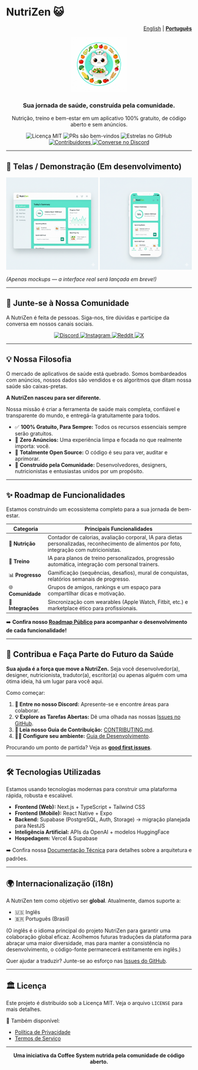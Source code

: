 # NutriZen 😺
<p align="right"><a href="README.md">English</a> | <a href="README.pt-BR.md"><strong>Português</strong></a></p>

<p align="center">
  <img src="https://raw.githubusercontent.com/Coffee-System/nutrizen/main/docs/images/logo_nutrizen.jpg" alt="Logo da NutriZen" width="150"/>
</p>

<h3 align="center">Sua jornada de saúde, construída pela comunidade.</h3>

<p align="center">
  Nutrição, treino e bem-estar em um aplicativo 100% gratuito, de código aberto e sem anúncios.
</p>

<p align="center">
    <img src="https://img.shields.io/badge/license-MIT-blue.svg" alt="Licença MIT">
    <img src="https://img.shields.io/badge/PRs-welcome-brightgreen.svg" alt="PRs são bem-vindos">
    <img src="https://img.shields.io/github/stars/Coffee-System/nutrizen?style=social" alt="Estrelas no GitHub">
    <a href="https://github.com/Coffee-System/nutrizen/graphs/contributors">
        <img src="https://img.shields.io/github/contributors/Coffee-System/nutrizen.svg" alt="Contribuidores">
    </a>
    <a href="https://discord.gg/VpmkEKMa7D">
        <img src="https://img.shields.io/discord/1418265631987466254?color=7289DA&label=Discord&logo=discord&logoColor=white" alt="Converse no Discord">
    </a>
</p>

---

## 📸 Telas / Demonstração (Em desenvolvimento)

<p align="center">
  <img src="docs/images/demo1.png" width="250" alt="Tela de demonstração do NutriZen"/>
  <img src="docs/images/demo2.png" width="250" alt="Tela de demonstração do NutriZen"/>
</p>

*(Apenas mockups — a interface real será lançada em breve!)*

---

## 💬 Junte-se à Nossa Comunidade

A NutriZen é feita de pessoas. Siga-nos, tire dúvidas e participe da conversa em nossos canais sociais.

<p align="center">
  <a href="https://discord.gg/VpmkEKMa7D">
    <img src="https://img.shields.io/badge/Discord-7289DA?style=for-the-badge&logo=discord&logoColor=white" alt="Discord">
  </a>
  <a href="https://www.instagram.com/nutrizenappofficial/">
    <img src="https://img.shields.io/badge/Instagram-E4405F?style=for-the-badge&logo=instagram&logoColor=white" alt="Instagram">
  </a>
  <a href="https://www.reddit.com/r/NutrizenApp">
    <img src="https://img.shields.io/badge/Reddit-FF4500?style=for-the-badge&logo=reddit&logoColor=white" alt="Reddit">
  </a>
  <a href="https://x.com/nutrizenapp">
    <img src="https://img.shields.io/badge/X-000000?style=for-the-badge&logo=X&logoColor=white" alt="X">
  </a>
</p>

---

## 💡 Nossa Filosofia

O mercado de aplicativos de saúde está quebrado. Somos bombardeados com anúncios, nossos dados são vendidos e os algoritmos que ditam nossa saúde são caixas-pretas.

**A NutriZen nasceu para ser diferente.**

Nossa missão é criar a ferramenta de saúde mais completa, confiável e transparente do mundo, e entregá-la gratuitamente para todos.

* ✅ **100% Gratuito, Para Sempre:** Todos os recursos essenciais sempre serão gratuitos.
* 📢 **Zero Anúncios:** Uma experiência limpa e focada no que realmente importa: você.
* 📖 **Totalmente Open Source:** O código é seu para ver, auditar e aprimorar.
* 🤝 **Construído pela Comunidade:** Desenvolvedores, designers, nutricionistas e entusiastas unidos por um propósito.

---

## ✨ Roadmap de Funcionalidades

Estamos construindo um ecossistema completo para a sua jornada de bem-estar.

| Categoria | Principais Funcionalidades |
|---|---|
| 🥗 **Nutrição** | Contador de calorias, avaliação corporal, IA para dietas personalizadas, reconhecimento de alimentos por foto, integração com nutricionistas. |
| 💪 **Treino** | IA para planos de treino personalizados, progressão automática, integração com personal trainers. |
| 📊 **Progresso** | Gamificação (sequências, desafios), mural de conquistas, relatórios semanais de progresso. |
| 🌐 **Comunidade** | Grupos de amigos, rankings e um espaço para compartilhar dicas e motivação. |
| 🔗 **Integrações**| Sincronização com wearables (Apple Watch, Fitbit, etc.) e marketplace ético para profissionais. |

➡️ **Confira nosso [Roadmap Público](https://github.com/orgs/Coffee-System/projects/1/views/1) para acompanhar o desenvolvimento de cada funcionalidade!**

---

## 🚀 Contribua e Faça Parte do Futuro da Saúde

**Sua ajuda é a força que move a NutriZen.** Seja você desenvolvedor(a), designer, nutricionista, tradutor(a), escritor(a) ou apenas alguém com uma ótima ideia, há um lugar para você aqui.

Como começar:

1.  **💬 Entre no nosso Discord:** Apresente-se e encontre áreas para colaborar.
2.  **💡 Explore as Tarefas Abertas:** Dê uma olhada nas nossas [Issues no GitHub](https://github.com/Coffee-System/nutrizen/issues).
3.  **📖 Leia nosso Guia de Contribuição:** [CONTRIBUTING.md](CONTRIBUTING.md).
4.  **👨‍💻 Configure seu ambiente:** [Guia de Desenvolvimento](DEVELOPMENT.md).

Procurando um ponto de partida? Veja as [**good first issues**](https://github.com/Coffee-System/nutrizen/labels/good%20first%20issue).

---

## 🛠️ Tecnologias Utilizadas

Estamos usando tecnologias modernas para construir uma plataforma rápida, robusta e escalável.

* **Frontend (Web):** Next.js + TypeScript + Tailwind CSS
* **Frontend (Mobile):** React Native + Expo
* **Backend:** Supabase (PostgreSQL, Auth, Storage) → migração planejada para NestJS
* **Inteligência Artificial:** APIs da OpenAI + modelos HuggingFace
* **Hospedagem:** Vercel & Supabase

➡️ Confira nossa [Documentação Técnica](/docs) para detalhes sobre a arquitetura e padrões.

---

## 🌍 Internacionalização (i18n)

A NutriZen tem como objetivo ser **global**.
Atualmente, damos suporte a:
- 🇺🇸 Inglês
- 🇧🇷 Português (Brasil)

(O inglês é o idioma principal do projeto NutriZen para garantir uma colaboração global eficaz. Acolhemos futuras traduções da plataforma para abraçar uma maior diversidade, mas para manter a consistência no desenvolvimento, o código-fonte permanecerá estritamente em inglês.)

Quer ajudar a traduzir? Junte-se ao esforço nas [Issues do GitHub](https://github.com/Coffee-System/nutrizen/issues).

---

## 🏛️ Licença

Este projeto é distribuído sob a Licença MIT. Veja o arquivo `LICENSE` para mais detalhes.

📄 Também disponível:
- [Política de Privacidade](legal/PRIVACY_POLICY.md)
- [Termos de Serviço](legal/TERMS_OF_SERVICE.md)

---

<p align="center">
  <strong>Uma iniciativa da Coffee System nutrida pela comunidade de código aberto.</strong>
</p>
